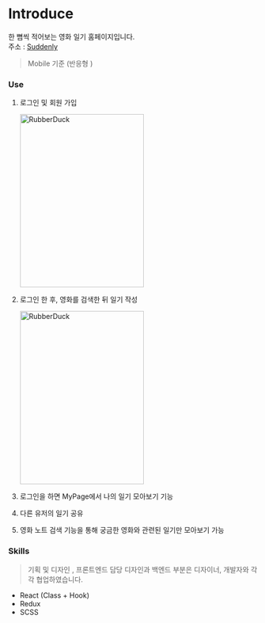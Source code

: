 # Introduce

한 뼘씩 적어보는 영화 일기 홈페이지입니다.<br>
주소 : [Suddenly](https://suddenly.or.kr/)
> Mobile 기준 (반응형 )

### Use

1. 로그인 및 회원 가입<br/>

   <img src="https://user-images.githubusercontent.com/59554635/89487325-18fb7400-d7e0-11ea-8c44-a5ad377b4efe.gif" width="250px" height="350px"  alt="RubberDuck"></img><br/>

2. 로그인 한 후, 영화를 검색한 뒤 일기 작성 

   <img src="https://user-images.githubusercontent.com/59554635/92226456-bfba5980-eedf-11ea-863f-f763751970b7.GIF" width="250px" height="350px"  alt="RubberDuck"></img><br/>

3. 로그인을 하면 MyPage에서 나의 일기 모아보기 기능

4. 다른 유저의 일기 공유 <div>

   
5. 영화 노트 검색 기능을 통해 궁금한 영화와 관련된 일기만 모아보기 가능

### Skills

> 기획 및 디자인 , 프론트엔드 담당
> 디자인과 백엔드 부분은 디자이너, 개발자와 각각 협업하였습니다.

- React (Class + Hook)
- Redux
- SCSS
